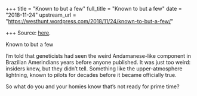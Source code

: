 +++
title = "Known to but a few"
full_title = "Known to but a few"
date = "2018-11-24"
upstream_url = "https://westhunt.wordpress.com/2018/11/24/known-to-but-a-few/"

+++
Source: [here](https://westhunt.wordpress.com/2018/11/24/known-to-but-a-few/).

Known to but a few

I’m told that geneticists had seen the weird Andamanese-like component
in Brazilian Amerindians years before anyone published. It was just too
weird: insiders knew, but they didn’t tell. Something like the
upper-atmosphere lightning, known to pilots for decades before it became
officially true.

So what do you and your homies know that’s not ready for prime time?



